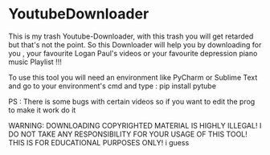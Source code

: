 # YoutubeDownloader
This is my trash Youtube-Downloader, with this trash you will get retarded but that's not the point.
So this Downloader will help you by downloading for you , your favourite Logan Paul's videos or your favourite depression piano music Playlist !!!

To use this tool you will need an environment like PyCharm or Sublime Text and go to your environment's cmd and type : pip install pytube

PS : There is some bugs with certain videos so if you want to edit the prog to make it work do it

WARNING: DOWNLOADING COPYRIGHTED MATERIAL IS HIGHLY ILLEGAL! I DO NOT TAKE ANY RESPONSIBILITY FOR YOUR USAGE OF THIS TOOL! THIS IS FOR EDUCATIONAL PURPOSES ONLY! i guess

